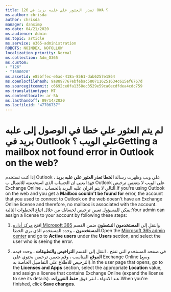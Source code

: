 ```yaml
---
title: 126 تعذر العثور علي علبه بريد في OWA ؟
ms.author: chrisda
author: chrisda
manager: dansimp
ms.date: 04/21/2020
ms.audience: Admin
ms.topic: article
ms.service: o365-administration
ROBOTS: NOINDEX, NOFOLLOW
localization_priority: Normal
ms.collection: Adm_O365
ms.custom:
- "126"
- "1600020"
ms.assetid: e85bffec-e5ad-418a-8561-dab6257e1864
ms.openlocfilehash: 9a8897767ebfebac5807116251634c615ef6767d
ms.sourcegitcommit: c6692ce0fa1358ec3529e59ca0ecdfdea4cdc759
ms.translationtype: MT
ms.contentlocale: ar-SA
ms.lasthandoff: 09/14/2020
ms.locfileid: "47706737"
---
```

# <a name="getting-a-mailbox-not-found-error-in-outlook-on-the-web"></a><span data-ttu-id="9e2f1-102">لم يتم العثور علي خطا في الوصول إلى علبه بريد في Outlook علي الويب ؟</span><span class="sxs-lookup"><span data-stu-id="9e2f1-102">Getting a mailbox not found error in Outlook on the web?</span></span>

<span data-ttu-id="9e2f1-103">إذا كنت تستخدم Outlook علي ويب وظهرت رسالة **الخطا تعذر العثور علي علبه بريد** ، فهذا يعني ان الحساب الذي استخدمته للاتصال ب Outlook علي الويب لا يتضمن ترخيص Exchange Online ، التالي لا يتم اقران علبه البريد بالحساب.</span><span class="sxs-lookup"><span data-stu-id="9e2f1-103">If you're using Outlook on the web and you get a **Mailbox couldn't be found for** error, the account that you used to connect to Outlook on the web doesn't have an Exchange Online license and therefore, no mailbox is associated with the account.</span></span> <span data-ttu-id="9e2f1-104">يمكن للمسؤول تعيين ترخيص لحسابك من خلال اتباع الخطوات التالية:</span><span class="sxs-lookup"><span data-stu-id="9e2f1-104">Your admin can assign a license to your account by following these steps:</span></span>

1. <span data-ttu-id="9e2f1-105">افتح [مركز أداره Microsoft 365](https://portal.office.com/adminportal/home#/homepage) وانتقل إلى **المستخدمون النشطون** ضمن القسم **المستخدمون** ، وحدد المستخدم الذي يري الخطا.</span><span class="sxs-lookup"><span data-stu-id="9e2f1-105">Open the [Microsoft 365 admin center](https://portal.office.com/adminportal/home#/homepage) and go to **Active users** under the **Users** section, and select the user who is seeing the error.</span></span>

2. <span data-ttu-id="9e2f1-106">في صفحه المستخدم التي تفتح ، انتقل إلى القسم **التراخيص والتطبيقات** ، وحدد قيمه **الموقع** المناسب ، وقم بتعيين ترخيص يحتوي علي Exchange Online (وسع الترخيص للاطلاع علي التفاصيل الخاصة به).</span><span class="sxs-lookup"><span data-stu-id="9e2f1-106">In the user page that opens, go to the **Licenses and Apps** section, select the appropriate **Location** value, and assign a license that contains Exchange Online (expand the license to see its details).</span></span> <span data-ttu-id="9e2f1-107">عند الانتهاء ، انقر فوق **حفظ التغييرات**.</span><span class="sxs-lookup"><span data-stu-id="9e2f1-107">When you're finished, click **Save changes**.</span></span>
